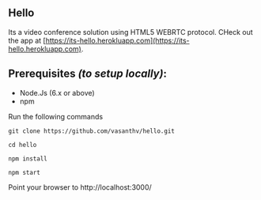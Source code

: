 ## Hello
Its a video conference solution using HTML5 WEBRTC protocol. CHeck out the app at [https://its-hello.herokluapp.com](https://its-hello.herokluapp.com).

## Prerequisites *(to setup locally)*:
- Node.Js (6.x or above)
- npm

Run the following commands
```
git clone https://github.com/vasanthv/hello.git

cd hello

npm install

npm start
```

Point your browser to http://localhost:3000/